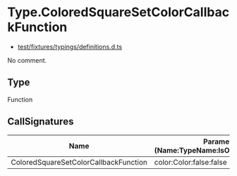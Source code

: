 # Type.ColoredSquareSetColorCallbackFunction

* [test/fixtures/typings/definitions.d.ts](/test/fixtures/typings/definitions.d.ts#L43)

No comment.

## Type

Function

## CallSignatures

Name|Parameters (Name:TypeName:IsOptional:IsVariadic)|ReturnTypeName|Comment
---|---|---|---
ColoredSquareSetColorCallbackFunction|color:Color:false:false |void|
